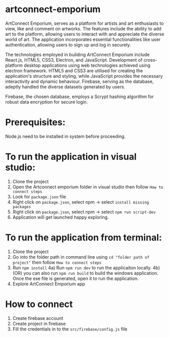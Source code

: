 # artconnect-emporium
ArtConnect Emporium, serves as a platform for artists and art enthusiasts to view, like and comment on artworks. The features include the ability to add art to the platform, allowing users to interact with and appreciate the diverse world of art. The application incorporates essential functionalities like user authentication, allowing users to sign up and log in securely.

The technologies employed in building ArtConnect Emporium include React.js, HTML5, CSS3, Electron, and JavaScript. Development of cross-platform desktop applications using web technologies achieved using electron framework. HTML5 and CSS3 are utilised for creating the application's structure and styling, while JavaScript provides the necessary interactivity and dynamic behaviour. Firebase, serving as the database, adeptly handled the diverse datasets generated by users.

Firebase, the chosen database, employs a Scrypt hashing algorithm for robust data encryption for secure login.

# Prerequisites:
Node.js need to be installed in system before proceeding. 

# To run the application in visual studio:
1) Clone the project
2) Open the Artconnect emporium folder in visual studio then follow `How to connect steps`
3) Look for `package.json` file
4) Right click on `package.json`, select npm -> select `install missing packages`
5) Right click on `package.json`, select npm -> select `npm run script-dev`
6) Application will get launched happy exploring.


# To run the application from terminal:
1) Clone the project
2) Go into the folder path in command line using `cd "folder path of project"` then follow `How to connect steps`
3) Run `npm install`
4a) Run `npm run dev` to run the applicaiton locally.
4b) (OR) you can also run `npm run build` to build the windows application. Once the exe file is generated, open it to run the application.
5) Explore ArtConnect Emporium app


# How to connect
1) Create firebase account
2) Create project in firebase
3) Fill the credentials in to the `src/firebase/config.js` file
